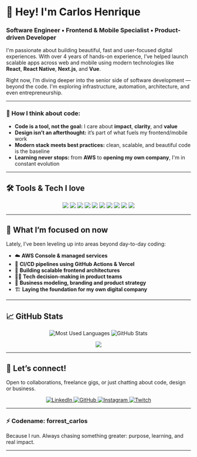 
# 👋 Hey! I'm Carlos Henrique

### Software Engineer • Frontend & Mobile Specialist • Product-driven Developer

I'm passionate about building beautiful, fast and user-focused digital experiences. With over 4 years of hands-on experience, I’ve helped launch scalable apps across web and mobile using modern technologies like **React**, **React Native**, **Next.js**, and **Vue**.

Right now, I’m diving deeper into the senior side of software development — beyond the code. I'm exploring infrastructure, automation, architecture, and even entrepreneurship.

---

### 🧠 How I think about code:

- **Code is a tool, not the goal:** I care about **impact**, **clarity**, and **value**
- **Design isn’t an afterthought:** it’s part of what fuels my frontend/mobile work
- **Modern stack meets best practices:** clean, scalable, and beautiful code is the baseline
- **Learning never stops:** from **AWS** to **opening my own company**, I'm in constant evolution

---

## 🛠️ Tools & Tech I love

<div align="center">
  <img src="https://img.shields.io/badge/-JavaScript-F7DF1E?style=for-the-badge&logo=javascript&logoColor=000" />
  <img src="https://img.shields.io/badge/-TypeScript-3178C6?style=for-the-badge&logo=typescript&logoColor=fff" />
  <img src="https://img.shields.io/badge/-React-61DAFB?style=for-the-badge&logo=react&logoColor=000" />
  <img src="https://img.shields.io/badge/-React_Native-20232A?style=for-the-badge&logo=react&logoColor=61DAFB" />
  <img src="https://img.shields.io/badge/-Next.js-000?style=for-the-badge&logo=next.js&logoColor=fff" />
  <img src="https://img.shields.io/badge/-Vue.js-42b883?style=for-the-badge&logo=vue.js&logoColor=fff" />
  <img src="https://img.shields.io/badge/-Node.js-339933?style=for-the-badge&logo=node.js&logoColor=fff" />
  <img src="https://img.shields.io/badge/-Tailwind_CSS-38bdf8?style=for-the-badge&logo=tailwind-css&logoColor=fff" />
  <img src="https://img.shields.io/badge/-Styled_Components-db7093?style=for-the-badge&logo=styled-components&logoColor=fff" />
  <img src="https://img.shields.io/badge/-Figma-F24E1E?style=for-the-badge&logo=figma&logoColor=fff" />
</div>

---

## 🚀 What I’m focused on now

Lately, I’ve been leveling up into areas beyond day-to-day coding:

- ☁️ **AWS Console & managed services**
- 🔁 **CI/CD pipelines using GitHub Actions & Vercel**
- 🧱 **Building scalable frontend architectures**
- 👨‍💼 **Tech decision-making in product teams**
- 🚀 **Business modeling, branding and product strategy**
- 🏗️ **Laying the foundation for my own digital company**

---

## 📈 GitHub Stats

<p align="center"> 
  <img src="https://github-readme-stats.vercel.app/api/top-langs?username=ceagah2&show_icons=true&locale=en&layout=compact&theme=dracula" alt="Most Used Languages" />
  <img src="https://github-readme-stats.anuraghazra1.vercel.app/api?username=ceagah2&show_icons=true&line_height=27&theme=dracula" alt="GitHub Stats" /> 
</p>

<div align="center">
  <img src="https://github-profile-trophy.vercel.app/?username=Ceagah2&row=1&column=6&theme=dracula&margin-w=15&margin-h=15"/>
</div>

---

## 🤝 Let’s connect!

Open to collaborations, freelance gigs, or just chatting about code, design or business.

<p align="center">
  <a href="https://www.linkedin.com/in/carlosceagah/" target="_blank">
    <img alt="LinkedIn" src="https://img.shields.io/badge/LinkedIn-%230077B5.svg?style=for-the-badge&logo=linkedin&logoColor=white" />
  </a>
  <a href="https://github.com/ceagah2" target="_blank">
    <img alt="GitHub" src="https://img.shields.io/badge/GitHub-%2312100E.svg?style=for-the-badge&logo=github&logoColor=white" />
  </a>
  <a href="https://www.instagram.com/ceagah.dev/" target="_blank">
    <img alt="Instagram" src="https://img.shields.io/badge/Instagram-E4405F?style=for-the-badge&logo=instagram&logoColor=white" />
  </a>
  <a href="https://twitch.tv/forrest_carlos" target="_blank">
    <img alt="Twitch" src="https://img.shields.io/badge/Twitch-9146FF?style=for-the-badge&logo=twitch&logoColor=white" />
  </a>
</p>

---

### ⚡ Codename: **forrest_carlos**

Because I run. Always chasing something greater: purpose, learning, and real impact.

---


